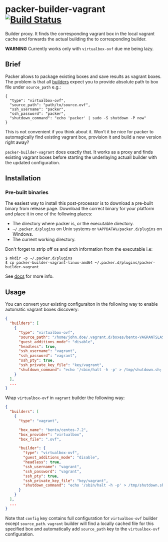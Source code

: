 # packer-builder-vagrant [![Build Status](https://travis-ci.org/themalkolm/packer-builder-vagrant.svg?branch=master)](https://travis-ci.org/themalkolm/packer-builder-vagrant)

Builder proxy. It finds the corresponding vagrant box in the local vagrant cache and
forwards the actual building the to corresponding builder.

**WARNING** Currently works only with `virtualbox-ovf` due me being lazy.

Brief
-----

Packer allows to package existing boxes and save results as vagrant boxes. The problem is that all
[builders](https://www.packer.io/docs/templates/builders.html) expect you to provide absolute path to box file
under `source_path` e.g.:

```
{
  "type": "virtualbox-ovf",
  "source_path": "path/to/source.ovf",
  "ssh_username": "packer",
  "ssh_password": "packer",
  "shutdown_command": "echo 'packer' | sudo -S shutdown -P now"
}
```

This is not convenient if you think about it. Won't it be nice for packer to automagically find existing vagrant box,
provision it and build a new version right away?

`packer-builder-vagrant` does exactly that. It works as a proxy and finds existing vagrant boxes before starting the
underlaying actuall builder with the updated configuration.

Installation
------------

### Pre-built binaries

The easiest way to install this post-processor is to download a pre-built binary from release page. Download the
correct binary for your platform and place it in one of the following places:

* The directory where packer is, or the executable directory.
* `~/.packer.d/plugins` on Unix systems or `%APPDATA%/packer.d/plugins` on Windows.
* The current working directory.

Don't forget to strip off os and arch information from the executable i.e:

```
$ mkdir -p ~/.packer.d/plugins
$ cp packer-builder-vagrant-linux-amd64 ~/.packer.d/plugins/packer-builder-vagrant
```

See [docs](https://www.packer.io/docs/extend/plugins.html) for more info.

Usage
-----

You can convert your existing configuraiton in the following way to enable automatic vagrant boxes discovery:

```json
{
  "builders": [
    {
      "type": "virtualbox-ovf",
      "source_path": "/home/john.doe/.vagrant.d/boxes/bento-VAGRANTSLASH-centos-7.2/2.3.1/virtualbox/box.ovf",
      "guest_additions_mode": "disable",
      "headless": true,
      "ssh_username": "vagrant",
      "ssh_password": "vagrant",
      "ssh_pty": true,
      "ssh_private_key_file": "key/vagrant",
      "shutdown_command": "echo '/sbin/halt -h -p' > /tmp/shutdown.sh; echo 'vagrant'|sudo -S sh '/tmp/shutdown.sh'"
    }
  ],
  ...
}
```

Wrap `virtualbox-ovf` in `vagrant` builder the following way:

```json
{
  "builders": [
    {
      "type": "vagrant",

      "box_name": "bento/centos-7.2",
      "box_provider": "virtualbox",
      "box_file": ".ovf",

      "builder": {
        "type": "virtualbox-ovf",
        "guest_additions_mode": "disable",
        "headless": true,
        "ssh_username": "vagrant",
        "ssh_password": "vagrant",
        "ssh_pty": true,
        "ssh_private_key_file": "key/vagrant",
        "shutdown_command": "echo '/sbin/halt -h -p' > /tmp/shutdown.sh; echo 'vagrant'|sudo -S sh '/tmp/shutdown.sh'"
      }
    }
  ],
  ...
}
```

Note that `config` key contains full configuration for `virtualbox-ovf` builder except `source_path`.
`vagrant` builder will find a locally cached file for this specified box and automatically add `source_path`
key to the `virtualbox-ovf` configuration.
